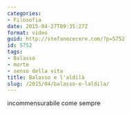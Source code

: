 ```yaml
---
categories:
- Filosofia
date: 2015-04-27T09:35:27Z
format: video
guid: http://stefanocecere.com/?p=5752
id: 5752
tags:
- Balasso
- morte
- senso della vita
title: Balasso e l'aldilà
slug: /2015/04/balasso-e-laldila/
---
```


incommensurabile come sempre

<div class="jetpack-video-wrapper">
</div>